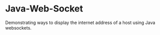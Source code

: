 # Java-Web-Socket
Demonstrating ways to display the internet address of a host using Java websockets.
